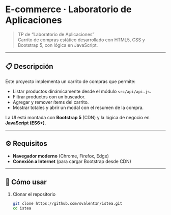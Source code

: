 # E-commerce · Laboratorio de Aplicaciones

> TP de “Laboratorio de Aplicaciones”  
> Carrito de compras estático desarrollado con HTML5, CSS y Bootstrap 5, con lógica en JavaScript.

---

## 📋 Descripción

Este proyecto implementa un carrito de compras que permite:

- Listar productos dinámicamente desde el módulo `src/api/api.js`.  
- Filtrar productos con un buscador.  
- Agregar y remover ítems del carrito.  
- Mostrar totales y abrir un modal con el resumen de la compra.

La UI está montada con **Bootstrap 5** (CDN) y la lógica de negocio en **JavaScript (ES6+)**.

---

## ⚙️ Requisitos

- **Navegador moderno** (Chrome, Firefox, Edge)  
- **Conexión a Internet** (para cargar Bootstrap desde CDN)

---

## 🚀 Cómo usar

1. Clonar el repositorio  
   ```bash
   git clone https://github.com/svalent1n/istea.git
   cd istea
